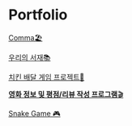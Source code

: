 Portfolio
=============
[Comma🏖️](https://www.notion.so/Comma-77d25fa5a8a941a597197b1bc0710fd3)

[우리의 서재📚](https://www.notion.so/f7393a773a054a769eee2ba3acf59050)

[치킨 배달 게임 프로젝트🍗](https://www.notion.so/bad7d9cb1c314c4693761c7f7a80bc37)

[**영화 정보 및 평점/리뷰 작성 프로그램**🎬](https://www.notion.so/4419aa426f0646788a74df5116d641a6)

[Snake Game 🎮](https://www.notion.so/Snake-Game-d1dedbc12c3e4617873d70e3cf8d00ca)
